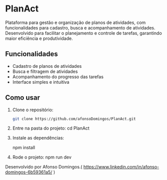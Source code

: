 # PlanAct

Plataforma para gestão e organização de planos de atividades, com funcionalidades para cadastro, busca e acompanhamento de atividades. Desenvolvido para facilitar o planejamento e controle de tarefas, garantindo maior eficiência e produtividade.

## Funcionalidades

- Cadastro de planos de atividades
- Busca e filtragem de atividades
- Acompanhamento do progresso das tarefas
- Interface simples e intuitiva

## Como usar

1. Clone o repositório:
   ```bash
   git clone https://github.com/afonsoDomingos/PlanAct.git


2. Entre na pasta do projeto:
   cd PlanAct

3. Instale as dependências:

   npm install

4. Rode o projeto:
   npm run dev


Desenvolvido por Afonso Domingos.( https://www.linkedin.com/in/afonso-domingos-6b59361a5/ )